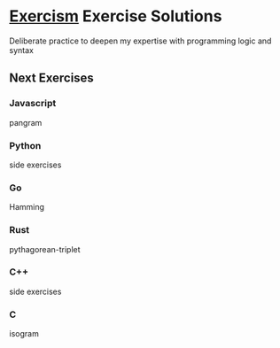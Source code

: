 [Exercism](https://exercism.io) Exercise Solutions
=============================

Deliberate practice to deepen my expertise with programming logic and syntax

## Next Exercises

### Javascript
pangram

### Python
side exercises

### Go
Hamming

### Rust
pythagorean-triplet

### C++
side exercises

### C
isogram
